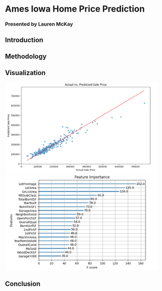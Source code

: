 # Ames Iowa Home Price Prediction
### Presented by Lauren McKay
## Introduction

## Methodology

## Visualization

![model](./images/regmodel.png)
![importance](./images/importance.png) 

## Conclusion
